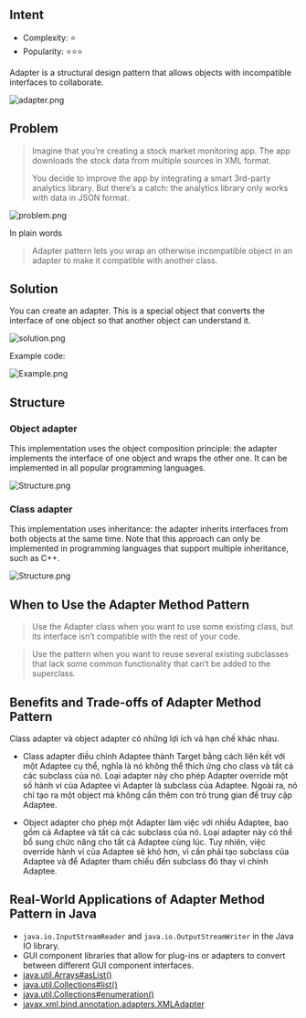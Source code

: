 ## Intent
- Complexity: ⭐
- Popularity: ⭐⭐⭐

Adapter is a structural design pattern that allows objects with incompatible interfaces to collaborate.

![adapter.png](https://refactoring.guru/images/patterns/content/adapter/adapter-en-2x.png)

## Problem

> Imagine that you’re creating a stock market monitoring app. The app downloads the stock data from multiple sources in XML format.
>
> You decide to improve the app by integrating a smart 3rd-party analytics library. But there’s a catch: the analytics library only works with data in JSON format.

![problem.png](https://refactoring.guru/images/patterns/diagrams/adapter/problem-en-2x.png)

In plain words

> Adapter pattern lets you wrap an otherwise incompatible object in an adapter to make it compatible with another class.

## Solution
You can create an adapter. This is a special object that converts the interface of one object so that another object can understand it.

![solution.png](https://refactoring.guru/images/patterns/diagrams/adapter/solution-en-2x.png)

Example code:

![Example.png](https://www.grubbadvertising.com/uploads/1/2/3/9/123923775/shutterstock-39299461_1_orig.jpg)

## Structure
### Object adapter

This implementation uses the object composition principle: the adapter implements the interface of one object and wraps the other one. It can be implemented in all popular programming languages.

![Structure.png](https://refactoring.guru/images/patterns/diagrams/adapter/structure-object-adapter-2x.png)

### Class adapter
This implementation uses inheritance: the adapter inherits interfaces from both objects at the same time. Note that this approach can only be implemented in programming languages that support multiple inheritance, such as C++.

![Structure.png](https://refactoring.guru/images/patterns/diagrams/adapter/structure-class-adapter-2x.png)

## When to Use the Adapter Method Pattern

> Use the Adapter class when you want to use some existing class, but its interface isn’t compatible with the rest of your code.

> Use the pattern when you want to reuse several existing subclasses that lack some common functionality that can’t be added to the superclass.


## Benefits and Trade-offs of Adapter Method Pattern

Class adapter và object adapter có những lợi ích và hạn chế khác nhau.

- Class adapter điều chỉnh Adaptee thành Target bằng cách liên kết với một Adaptee cụ thể, nghĩa là nó không thể thích ứng cho class và tất cả các subclass của nó. Loại adapter này cho phép Adapter override một số hành vi của Adaptee vì Adapter là subclass của Adaptee. Ngoài ra, nó chỉ tạo ra một object mà không cần thêm con trỏ trung gian để truy cập Adaptee.

- Object adapter cho phép một Adapter làm việc với nhiều Adaptee, bao gồm cả Adaptee và tất cả các subclass của nó. Loại adapter này có thể bổ sung chức năng cho tất cả Adaptee cùng lúc. Tuy nhiên, việc override hành vi của Adaptee sẽ khó hơn, vì cần phải tạo subclass của Adaptee và để Adapter tham chiếu đến subclass đó thay vì chính Adaptee.

## Real-World Applications of Adapter Method Pattern in Java

* `java.io.InputStreamReader` and `java.io.OutputStreamWriter` in the Java IO library.
* GUI component libraries that allow for plug-ins or adapters to convert between different GUI component interfaces.
* [java.util.Arrays#asList()](http://docs.oracle.com/javase/8/docs/api/java/util/Arrays.html#asList%28T...%29)
* [java.util.Collections#list()](https://docs.oracle.com/javase/8/docs/api/java/util/Collections.html#list-java.util.Enumeration-)
* [java.util.Collections#enumeration()](https://docs.oracle.com/javase/8/docs/api/java/util/Collections.html#enumeration-java.util.Collection-)
* [javax.xml.bind.annotation.adapters.XMLAdapter](http://docs.oracle.com/javase/8/docs/api/javax/xml/bind/annotation/adapters/XmlAdapter.html#marshal-BoundType-)

